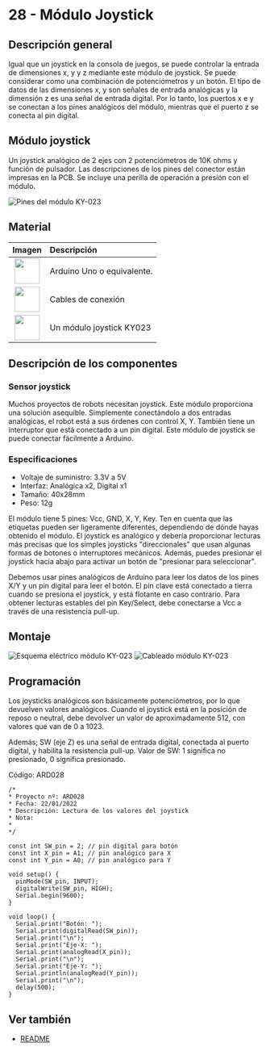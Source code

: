 # 28 - Módulo Joystick

## Descripción general

Igual que un joystick en la consola de juegos, se puede controlar la entrada de
dimensiones x, y y z mediante este módulo de joystick. Se puede
considerar como una combinación de potenciómetros y un botón. El tipo de
datos de las dimensiones x, y son señales de entrada analógicas y la
dimensión z es una señal de entrada digital. Por lo tanto, los puertos x e y se
conectan a los pines analógicos del módulo, mientras que el puerto z se conecta
al pin digital.

## Módulo joystick

Un joystick analógico de 2 ejes con 2 potenciómetros de 10K ohms y
función de pulsador. Las descripciones de los pines del conector están
impresas en la PCB. Se incluye una perilla de operación a presión con el
módulo.

![Pines del módulo KY-023](../imatges/ard/ard_28_01.png)

## Material

|                               Imagen                               | Descripción                |
| :----------------------------------------------------------------: | :------------------------ |
| <img src="./../imatges/mat/mat_unor3.png" width="50" height="50">  | Arduino Uno o equivalente. |
| <img src="./../imatges/mat/mat_cables.png" width="50" height="50"> | Cables de conexión        |
| <img src="./../imatges/mat/mat_KY-023.png" width="50" height="50"> | Un módulo joystick KY023   |

## Descripción de los componentes

### Sensor joystick

Muchos proyectos de robots necesitan joystick. Este módulo proporciona
una solución asequible. Simplemente conectándolo a dos entradas
analógicas, el robot está a sus órdenes con control X, Y. También tiene
un interruptor que está conectado a un pin digital. Este módulo de
joystick se puede conectar fácilmente a Arduino.

### Especificaciones

- Voltaje de suministro: 3.3V a 5V
- Interfaz: Analógica x2, Digital x1
- Tamaño: 40x28mm
- Peso: 12g

El módulo tiene 5 pines: Vcc, GND, X, Y, Key. Ten en cuenta que las
etiquetas pueden ser ligeramente diferentes, dependiendo de dónde hayas obtenido
el módulo. El joystick es analógico y debería proporcionar lecturas más
precisas que los simples joysticks "direccionales" que usan algunas
formas de botones o interruptores mecánicos. Además, puedes presionar el
joystick hacia abajo para activar un botón de "presionar para
seleccionar".

Debemos usar pines analógicos de Arduino para leer los datos de los pines
X/Y y un pin digital para leer el botón. El pin clave está conectado a
tierra cuando se presiona el joystick, y está flotante en caso contrario. Para
obtener lecturas estables del pin Key/Select, debe conectarse a
Vcc a través de una resistencia pull-up.

## Montaje

![Esquema eléctrico módulo KY-023](../imatges/ard/ard_28_02.png)
![Cableado módulo KY-023](../imatges/ard/ard_28_03.png)

## Programación

Los joysticks analógicos son básicamente potenciómetros, por lo que
devuelven valores analógicos. Cuando el joystick está en la posición de reposo
o neutral, debe devolver un valor de aproximadamente 512, con valores que
van de 0 a 1023.

Además; SW (eje Z) es una señal de entrada digital, conectada al puerto
digital, y habilita la resistencia pull-up. Valor de SW: 1 significa no
presionado, 0 significa presionado.

Código: ARD028

```Arduino
/*
* Proyecto nº: ARD028
* Fecha: 22/01/2022
* Descripción: Lectura de los valores del joystick
* Nota:
*
*/

const int SW_pin = 2; // pin digital para botón
const int X_pin = A1; // pin analógico para X
const int Y_pin = A0; // pin analógico para Y

void setup() {
  pinMode(SW_pin, INPUT);
  digitalWrite(SW_pin, HIGH);
  Serial.begin(9600);
}

void loop() {
  Serial.print("Botón: ");
  Serial.print(digitalRead(SW_pin));
  Serial.print("\n");
  Serial.print("Eje-X: ");
  Serial.print(analogRead(X_pin));
  Serial.print("\n");
  Serial.print("Eje-Y: ");
  Serial.println(analogRead(Y_pin));
  Serial.print("\n");
  delay(500);
}
```

## Ver también

- [README](../README.md)
